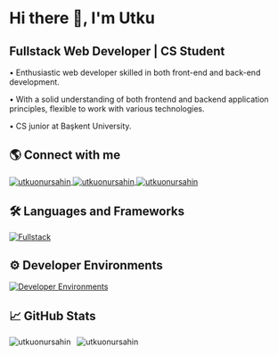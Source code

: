 # Hi there 👋, I'm Utku
## **Fullstack Web Developer | CS Student**

• Enthusiastic web developer skilled in both front-end and back-end development.

• With a solid understanding of both frontend and backend application principles, flexible to work with various technologies.

• CS junior at Başkent University.

## 🌎 Connect with me
<a href="https://mail.google.com/mail/#compose" target="blank">
    <img align="center" src="https://skillicons.dev/icons?i=gmail" alt="utkuonursahin"/>
</a>
<a href="https://linkedin.com/in/utku-onur-sahin" target="blank">
     <img align="center" src="https://skillicons.dev/icons?i=linkedin" alt="utkuonursahin"/>
</a>
<a href="https://stackoverflow.com/users/15469534" target="blank">
    <img align="center" src="https://skillicons.dev/icons?i=stackoverflow" alt="utkuonursahin"/>
</a>

## 🛠 Languages and Frameworks
[![Fullstack](https://skillicons.dev/icons?i=js,ts,react,next,angular,svelte,tailwind,sass,java,spring,kotlin,nodejs,express,postgres,mongo&perline=8)](https://skillicons.dev)

## ⚙ Developer Environments
[![Developer Environments](https://skillicons.dev/icons?i=git,postman,vscode,idea,webstorm,figma,aws,gcp,vercel,netlify&perline=5)](https://skillicons.dev)

## 📈 GitHub Stats
<div style="display: flex; gap: 5px;">
    <img align="left" src="https://github-readme-stats.vercel.app/api?username=utkuonursahin&show_icons=true&theme=dark&count_private=true&rank_icon=github" alt="utkuonursahin"/>
    <img align="right" src="https://github-readme-stats.vercel.app/api/top-langs/?username=utkuonursahin&layout=compact&theme=dark" alt="utkuonursahin"/> 
</div>
